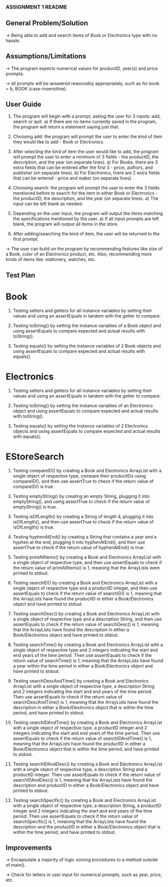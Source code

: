 ### ASSIGNMENT 1 README

## General Problem/Solution

-> Being able to add and search items of Book or Electronics type with no hassle.

## Assumptions/Limitations

-> The program expects numerical values for productID, year(s) and price prompts.

-> all prompts will be answered reasonably appropriately, such as for book = b, BOOK (case-insensitive).

## User Guide

1) The program will begin with a prompt, asking the user for 3 inputs: add, search or quit.
  a) If there are no items currently saved in the program, the program will return a statement saying just that.

2) Choosing add: the program will prompt the user to enter the kind of item they would like to add - Book or Electronics.

3) After selecting the kind of item the user would like to add, the program will prompt the user to enter a minimum of 3 fields -
the productID, the description, and the year (on separate lines).
  a) For Books, there are 3 extra fields that can be entered after the first 3 - price, authors, and publisher (on separate lines).
  b) For Electronics, there are 2 extra fields that can be entered - price and maker (on separate lines).

4) Choosing search: the program will prompt the user to enter the 3 fields mentioned before to search for the item in either
Book or Electronics - the productID, the description, and the year (on separate lines).
  a) The input can be left blank as needed.
  
5) Depending on the user input, the program will output the items matching the specifications mentioned by the user.
  a) If all input prompts are left blank, the program will output all items in the store.
  
6) After adding/searching the kind of item, the user will be returned to the first prompt.

-> The user can build on the program by recommending features like size of a Book, color of an Electronics product, etc.
Also, recommending more kinds of items like: stationery, watches, etc.

## Test Plan

# Book

1) Testing setters and getters for all instance variables by setting their values and using an assertEquals in tandem with the getter to compare.

2) Testing toString() by setting the instance variables of a Book object and using assertEquals to compare expected and actual results with toString().

3) Testing equals() by setting the instance variables of 2 Book objects and using assertEquals to compare expected and actual results with equals().

# Electronics

1) Testing setters and getters for all instance variables by setting their values and using an assertEquals in tandem with the getter to compare.

2) Testing toString() by setting the instance variables of an Electronics object and using assertEquals to compare expected and actual results with toString().

3) Testing equals() by setting the instance variables of 2 Electronics objects and using assertEquals to compare expected and actual results with equals().

# EStoreSearch

1) Testing compareID() by creating a Book and Electronics ArrayList with a single object of respective type,
compare their productIDs using compareID(), and then use assertTrue to check if the return value of compareID() is true.

2) Testing emptyString() by creating an empty String, plugging it into emptyString(), and using assertTrue to check if the return value of emptyString() is true.

3) Testing isOfLength() by creating a String of length 4, plugging it into isOfLength(), and then use assertTrue to check if the return value of isOfLength() is true.

4) Testing hyphenAtEnd() by creating a String that contains a year and a hyphen at the end, plugging it into hyphenAtEnd(),
and then use assertTrue to check if the return value of hyphenAtEnd() is true.

5) Testing printAllItems() by creating a Book and Electronics ArrayList with a single object of respective type,
and then use assertEquals to check if the return value of printAllItems() is 1, meaning that the ArrayLists were printed to stdout.

6) Testing searchID() by creating a Book and Electronics ArrayList with a single object of respective type and a productID integer,
and then use assertEquals to check if the return value of searchID() is 1, meaning that the ArrayLists have found the productID in
either a Book/Electronics object and have printed to stdout.

7) Testing searchDesc() by creating a Book and Electronics ArrayList with a single object of respective type and a description String,
and then use assertEquals to check if the return value of searchDesc() is 1, meaning that the ArrayLists have found the description in
either a Book/Electronics object and have printed to stdout.

8) Testing searchTime() by creating a Book and Electronics ArrayList with a single object of respective type and 2 integers indicating
the start and end years of the time period. Then use assertEquals to check if the return value of searchTime() is 1, meaning that the ArrayLists
have found a year within the time period in either a Book/Electronics object and have printed to stdout.

9) Testing searchDescAndTime() by creating a Book and Electronics ArrayList with a single object of respective type, a description String
and 2 integers indicating the start and end years of the time period. Then use assertEquals to check if the return value of searchDescAndTime() is 1,
meaning that the ArrayLists have found the description in either a Book/Electronics object that is within the time period, and have printed to stdout.

10) Testing searchIDAndTime() by creating a Book and Electronics ArrayList with a single object of respective type, a productID integer
and 2 integers indicating the start and end years of the time period. Then use assertEquals to check if the return value of searchIDAndTime() is 1,
meaning that the ArrayLists have found the productID in either a Book/Electronics object that is within the time period, and have printed to stdout.

11) Testing searchIDAndDesc() by creating a Book and Electronics ArrayList with a single object of respective type, a description String and a productID integer.
Then use assertEquals to check if the return value of searchIDAndDesc() is 1, meaning that the ArrayLists have found the description and productID in
either a Book/Electronics object and have printed to stdout.

12) Testing searchSpecific() by creating a Book and Electronics ArrayList with a single object of respective type, a description String, a productID integer
and 2 integers indicating the start and end years of the time period. Then use assertEquals to check if the return value of searchSpecific() is 1,
meaning that the ArrayLists have found the description and the productID in either a Book/Electronics object that is within the time period, and have printed to stdout.

## Improvements

-> Encapsulate a majority of logic solving procedures to a method outside of main().

-> Check for letters in user input for numerical prompts, such as year, price, etc.
